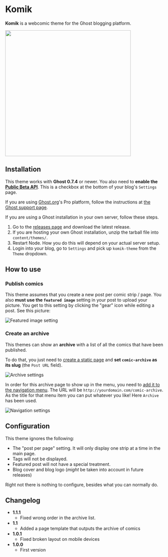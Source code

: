 # Komik

**Komik** is a webcomic theme for the Ghost blogging platform.

[<img src="/screenshot.png?raw=true" width="400">](/screenshot.png?raw=true)

## Installation

This theme works with **Ghost 0.7.4** or newer. You also need to **enable the [Public Beta API](http://support.ghost.org/public-api-beta/)**. This is a checkbox at the bottom of your blog's `Settings` page.

If you are using [Ghost.org](http://ghost.org)'s Pro platform, follow the instructions at [the Ghost support page](http://support.ghost.org/upload-theme-ghostpro/).

If you are using a Ghost installation in your own server, follow these steps.

1. Go to the [releases page](https://github.com/belen-albeza/komik-theme/releases) and download the latest release.
2. If you are hosting your own Ghost installation, unzip the tarball file into `content/themes/`.
3. Restart Node. How you do this will depend on your actual server setup.
4. Login into your blog, go to `Settings` and pick up `komik-theme` from the `Theme` dropdown.

## How to use

### Publish comics

This theme assumes that you create a new post per comic strip / page. You also **must use the `featured image`** setting in your post to upload your picture. You get to this setting by clicking the "gear" icon while editing a post. See this picture:

![Featured image setting](/howto.png?raw=true)

### Create an archive

This themes can show an **archive** with a list of all the comics that have been published.

To do that, you just need to [create a static page](http://support.ghost.org/publish-a-static-page/) and **set `comic-archive` as its slug** (the `Post URL` field).

![Archive settings](/howto_archive.png?raw=true)

In order for this archive page to show up in the menu, you need to [add it to the navigation menu](http://support.ghost.org/add-navigation-menu-ghost-blog/). The URL will be `http://yourdomain.com/comic-archive`. As the title for that menu item you can put whatever you like! Here `Archive` has been used.

![Navigation settings](/howto_navigation.png?raw=true)

## Configuration

This theme ignores the following:

- The "post per page" setting. It will only display one strip at a time in the main page.
- Tags will not be displayed.
- Featured post will not have a special treatment.
- Blog cover and blog logo (_might_ be taken into account in future releases)

Right not there is nothing to configure, besides what you can normally do.

## Changelog

- **1.1.1**
    - Fixed wrong order in the archive list.
- **1.1**
    - Added a page template that outputs the archive of comics
- **1.0.1**
    - Fixed broken layout on mobile devices
- **1.0.0**
    - First version
